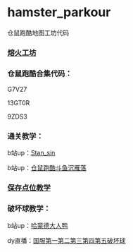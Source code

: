 # hamster_parkour
仓鼠跑酷地图工坊代码


### [熔火工坊](https://www.owmod.net/work/view/1715)


### 仓鼠跑酷合集代码：

G7V27

13GT0R

9ZDS3


### 通关教学：

b站up：[Stan_sin](https://space.bilibili.com/29218596/)

b站up：[仓鼠跑酷斗鱼沉雁落](https://space.bilibili.com/1109308346/)


### [保存点位教学](https://www.bilibili.com/video/BV1da4y1W7uA)


### 破坏球教学：

b站up：[哈蒙德大人鸭](https://space.bilibili.com/322079064?from=search&seid=9199181553219415156)

dy直播：[国服第一第二第三第四第五破坏球](https://www.douyu.com/5790826)